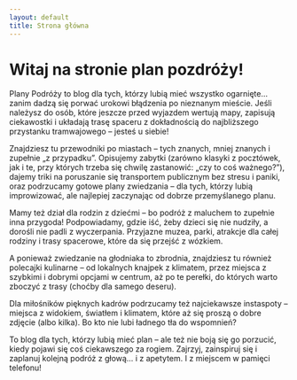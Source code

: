 ```yaml
---
layout: default
title: Strona główna
---
```


# Witaj na stronie **plan pozdróży**!

Plany Podróży to blog dla tych, którzy lubią mieć wszystko ogarnięte… zanim dadzą się porwać urokowi błądzenia po nieznanym mieście. Jeśli należysz do osób, które jeszcze przed wyjazdem wertują mapy, zapisują ciekawostki i układają trasę spaceru z dokładnością do najbliższego przystanku tramwajowego – jesteś u siebie!

Znajdziesz tu przewodniki po miastach – tych znanych, mniej znanych i zupełnie „z przypadku”. Opisujemy zabytki (zarówno klasyki z pocztówek, jak i te, przy których trzeba się chwilę zastanowić: „czy to coś ważnego?”), dajemy triki na poruszanie się transportem publicznym bez stresu i paniki, oraz podrzucamy gotowe plany zwiedzania – dla tych, którzy lubią improwizować, ale najlepiej zaczynając od dobrze przemyślanego planu.

Mamy też dział dla rodzin z dziećmi – bo podróż z maluchem to zupełnie inna przygoda! Podpowiadamy, gdzie iść, żeby dzieci się nie nudziły, a dorośli nie padli z wyczerpania. Przyjazne muzea, parki, atrakcje dla całej rodziny i trasy spacerowe, które da się przejść z wózkiem.

A ponieważ zwiedzanie na głodniaka to zbrodnia, znajdziesz tu również polecajki kulinarne – od lokalnych knajpek z klimatem, przez miejsca z szybkimi i dobrymi opcjami w centrum, aż po te perełki, do których warto zboczyć z trasy (choćby dla samego deseru).

Dla miłośników pięknych kadrów podrzucamy też najciekawsze instaspoty – miejsca z widokiem, światłem i klimatem, które aż się proszą o dobre zdjęcie (albo kilka). Bo kto nie lubi ładnego tła do wspomnień?

To blog dla tych, którzy lubią mieć plan – ale też nie boją się go porzucić, kiedy pojawi się coś ciekawszego za rogiem. Zajrzyj, zainspiruj się i zaplanuj kolejną podróż z głową… i z apetytem. I z miejscem w pamięci telefonu!
